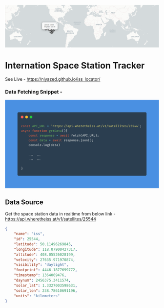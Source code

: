 ![screenshot.png](screenshot.png)
# Internation Space Station Tracker
See Live - https://niyazed.github.io/iss_locator/

### Data Fetching Snippet -
<p align="center"><img src="snippet.png" width="800px">
</p>

## Data Source
Get the space station data in realtime from below link - https://api.wheretheiss.at/v1/satellites/25544
```json
{
    "name": "iss",
    "id": 25544,
    "latitude": 50.11496269845,
    "longitude": 118.07900427317,
    "altitude": 408.05526028199,
    "velocity": 27635.971970874,
    "visibility": "daylight",
    "footprint": 4446.1877699772,
    "timestamp": 1364069476,
    "daynum": 2456375.3411574,
    "solar_lat": 1.3327003598631,
    "solar_lon": 238.78610691196,
    "units": "kilometers"
}
```

